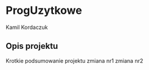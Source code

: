 # ProgUzytkowe
Kamil Kordaczuk
## Opis projektu
Krotkie podsumowanie projektu
zmiana nr1
zmiana nr2

